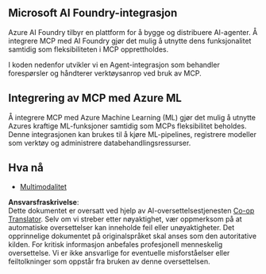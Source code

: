 <!--
CO_OP_TRANSLATOR_METADATA:
{
  "original_hash": "f1262ab21f5ebbe1003fb0114c7ca545",
  "translation_date": "2025-06-02T20:45:54+00:00",
  "source_file": "05-AdvancedTopics/mcp-integration/README.md",
  "language_code": "no"
}
-->
## Microsoft AI Foundry-integrasjon

Azure AI Foundry tilbyr en plattform for å bygge og distribuere AI-agenter. Å integrere MCP med AI Foundry gjør det mulig å utnytte dens funksjonalitet samtidig som fleksibiliteten i MCP opprettholdes.

I koden nedenfor utvikler vi en Agent-integrasjon som behandler forespørsler og håndterer verktøysanrop ved bruk av MCP.

## Integrering av MCP med Azure ML

Å integrere MCP med Azure Machine Learning (ML) gjør det mulig å utnytte Azures kraftige ML-funksjoner samtidig som MCPs fleksibilitet beholdes. Denne integrasjonen kan brukes til å kjøre ML-pipelines, registrere modeller som verktøy og administrere databehandlingsressurser.

## Hva nå

- [Multimodalitet](../mcp-multi-modality/README.md)

**Ansvarsfraskrivelse**:  
Dette dokumentet er oversatt ved hjelp av AI-oversettelsestjenesten [Co-op Translator](https://github.com/Azure/co-op-translator). Selv om vi streber etter nøyaktighet, vær oppmerksom på at automatiske oversettelser kan inneholde feil eller unøyaktigheter. Det opprinnelige dokumentet på originalspråket skal anses som den autoritative kilden. For kritisk informasjon anbefales profesjonell menneskelig oversettelse. Vi er ikke ansvarlige for eventuelle misforståelser eller feiltolkninger som oppstår fra bruken av denne oversettelsen.
